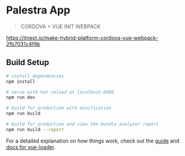 # Palestra App

> CORDOVA + VUE INIT WEBPACK

https://itnext.io/make-hybrid-platform-cordova-vue-webpack-2fb7031c4f9b

## Build Setup

``` bash
# install dependencies
npm install

# serve with hot reload at localhost:8080
npm run dev

# build for production with minification
npm run build

# build for production and view the bundle analyzer report
npm run build --report
```

For a detailed explanation on how things work, check out the [guide](http://vuejs-templates.github.io/webpack/) and [docs for vue-loader](http://vuejs.github.io/vue-loader).

